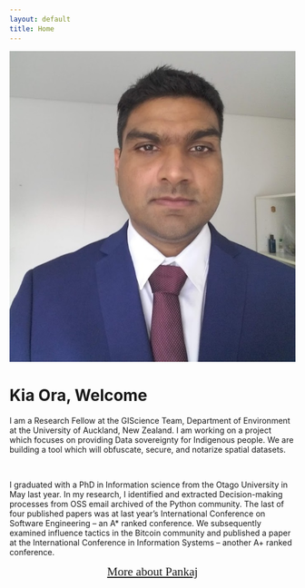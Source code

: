 ```yaml
---
layout: default
title: Home
---
```


<div class="container-fluid">
  <div class="row">
    <div class="col-sm-7">
      <img class="img-fluid" src="./imgs/Pankaj.jpg" alt="Dr Pankaj Sharma"><br>
    </div>
    <div class="col-sm-5">    
    <h1 class="text-primary">Kia Ora, Welcome</h1>

I am a Research Fellow at the GIScience Team, Department of Environment at the University of Auckland, New Zealand. 
I am working on a project which focuses on providing Data sovereignty for Indigenous people. We are building a tool which will obfuscate, secure, and notarize spatial datasets. 

<br>

I graduated with a PhD in Information science from the Otago University in May last year. In my research, I identified and extracted Decision-making processes from OSS email archived of the Python community. The last of four published papers was at last year’s International Conference on Software Engineering – an A* ranked conference. We subsequently examined influence tactics in the Bitcoin community and published a paper at the International Conference in Information Systems – another A+ ranked conference.         

<div style="text-align: center;"><a href="/about.html" style="font-family: 'Homemade Apple', cursive; font-size: 150%;">More about Pankaj</a></div>


</div>
</div>
